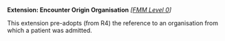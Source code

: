 **Extension: Encounter Origin Organisation** *[[FMM Level 0](guidance.html)]*

This extension pre-adopts (from R4) the reference to an organisation from which a patient was admitted.
